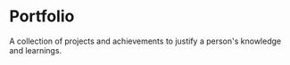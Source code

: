 # Portfolio
A collection of projects and achievements to justify a person's knowledge and learnings.
